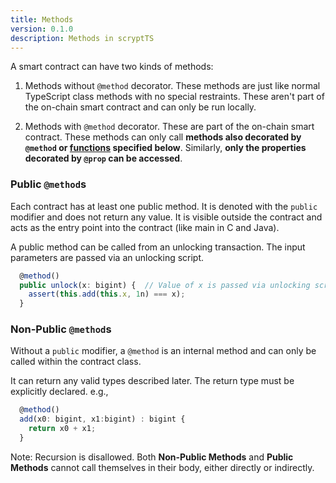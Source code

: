 ```yaml
---
title: Methods
version: 0.1.0
description: Methods in scryptTS
---
```


A smart contract can have two kinds of methods:

1. Methods without `@method` decorator. These methods are just like normal TypeScript class methods with no special restraints. These aren't part of the on-chain smart contract and can only be run locally.

2. Methods with `@method` decorator. These are part of the on-chain smart contract. These methods can only call **methods also decorated by `@method` or [functions](#Functions) specified below**. Similarly, **only the properties decorated by `@prop` can be accessed**.

### Public `@method`s

Each contract has at least one public method. It is denoted with the `public` modifier and does not return any value. It is visible outside the contract and acts as the entry point into the contract (like main in C and Java).

A public method can be called from an unlocking transaction. The input parameters are passed via an unlocking script.

```js
  @method()
  public unlock(x: bigint) {  // Value of x is passed via unlocking script
    assert(this.add(this.x, 1n) === x);
  }
```

### Non-Public `@method`s

Without a `public` modifier, a `@method` is an internal method and can only be called within the contract class.

It can return any valid types described later. The return type must be explicitly declared. e.g.,

```js
  @method()
  add(x0: bigint, x1:bigint) : bigint {
    return x0 + x1;
  }
```

Note: Recursion is disallowed. Both **Non-Public Methods** and **Public Methods** cannot call themselves in their body, either directly or indirectly.
